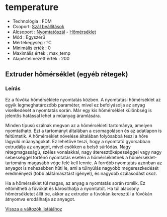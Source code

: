 # temperature

* Technológia : FDM
* Csoport: [Szál beállítások](../../../konfig/filament_settings)
* Alcsoport : [Nyomtatószál](../../../konfig/filament_settings#nyomtatószál) - [Hőmérséklet](../../../konfig/filament_settings#hőmérséklet)
* Mód : Egyszerű
* Mértékegység : °C
* Minimális érték :  0
* Maximális érték :  max\_temp
* Alapértelmezett érték :  200

## Extruder hőmérséklet \(egyéb rétegek\)

### Leírás

Ez a fúvóka hőmérséklete nyomtatás közben. A nyomtatási hőmérséklet az egyik legmeghatározóbb paraméter, mivel ez befolyásolja az anyag viselkedését a nyomtatás során. Már egy kis hőmérséklet különbség is jelentős hatással lehet a műanyag áramlására.

Minden típusú szálnak megvan az a hőmérsékleti tartománya, amelyen nyomtatható. Ezt a tartományt általában a csomagoláson és az adatlapon is feltüntetik. A hőmérséklet növelése általában folyósabbá teszi a hőre lágyuló műanyagokat. Ez lehetővé teszi, hogy a nyomtató gyorsabban extrudálja az anyagot, mivel csökken a belső súrlódás. Nagy rétegmagasságú, széles vonalakkal, nagy áteresztőképességgel vagy nagy sebességgel történő nyomtatás esetén a hőmérsékletnek a hőmérséklet-tartomány magasabb vége felé kell lennie. A forróbb nyomtatás azonban az anyagot is nehezebben hűti le, ami a túlnyúlás nagyobb megereszkedését eredményezi \(több alátámasztást igényel\), és nagyobb szálasodást okoz.

Ha a hőmérséklet túl magas, az anyag a nyomtatás során romlik. Ez eltömítheti a fúvókát és károsíthatja a nyomtatót. Ha túl alacsony hőmérsékletet állít be, akkor az extruder a fúvókán keresztül a fúvókán átnyomva erodálhatja az anyagot.

[Vissza a változók listájához](../../variable_list)

